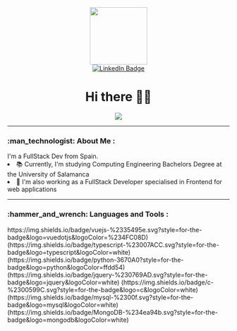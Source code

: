 <div id="header" align="center">
  <img src="https://media.giphy.com/media/KRfBgRKoKuXno1Sb4D/giphy.gif" width="130"/>
  <div id="badges">
  <a href="https://www.linkedin.com/in/roberto-merch%C3%A1n-gonz%C3%A1lez-a2a52b235/">
    <img src="https://img.shields.io/badge/LinkedIn-blue?style=for-the-badge&logo=linkedin&logoColor=white" alt="LinkedIn Badge"/>
  </a>
  </div>
  <img src="https://komarev.com/ghpvc/?username=robertomergon&style=flat-square&color=blue" alt=""/>
  <h1>Hi there 👋🤠</h1>
  <img src="https://media.giphy.com/media/1GEATImIxEXVR79Dhk/giphy.gif" />
</div>
<hr/>
<h3>:man_technologist: About Me :</h3> I'm a FullStack Dev from Spain.
<li>📚 Currently, I'm studying Computing Engineering Bachelors Degree at the University of Salamanca </li>
<li>💼 I'm also working as a FullStack Developer specialised in Frontend for web applications</li>
<hr/>
<h3>:hammer_and_wrench: Languages and Tools :</h3>
https://img.shields.io/badge/vuejs-%2335495e.svg?style=for-the-badge&logo=vuedotjs&logoColor=%234FC08D)
(https://img.shields.io/badge/typescript-%23007ACC.svg?style=for-the-badge&logo=typescript&logoColor=white)
(https://img.shields.io/badge/python-3670A0?style=for-the-badge&logo=python&logoColor=ffdd54)
(https://img.shields.io/badge/jquery-%230769AD.svg?style=for-the-badge&logo=jquery&logoColor=white)
(https://img.shields.io/badge/c-%2300599C.svg?style=for-the-badge&logo=c&logoColor=white)
(https://img.shields.io/badge/mysql-%2300f.svg?style=for-the-badge&logo=mysql&logoColor=white)
(https://img.shields.io/badge/MongoDB-%234ea94b.svg?style=for-the-badge&logo=mongodb&logoColor=white)

<!--
**robertomergon/robertomergon** is a ✨ _special_ ✨ repository because its `README.md` (this file) appears on your GitHub profile.

Here are some ideas to get you started:

- 🔭 I’m currently working on ...
- 🌱 I’m currently learning ...
- 👯 I’m looking to collaborate on ...
- 🤔 I’m looking for help with ...
- 💬 Ask me about ...
- 📫 How to reach me: ...
- 😄 Pronouns: he/him
- ⚡ Fun fact: ...
-->
